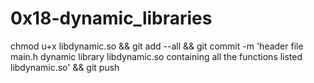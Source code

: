 # 0x18-dynamic_libraries

chmod u+x libdynamic.so && git add --all && git commit -m 'header file main.h  dynamic library libdynamic.so containing all the functions listed libdynamic.so' && git push
